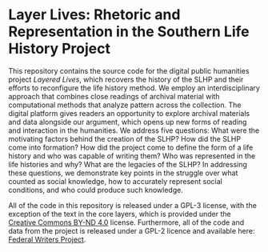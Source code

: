 # Layer Lives: Rhetoric and Representation in the Southern Life History Project

This repository contains
the source code for the digital public humanities project
*Layered Lives*, which
 recovers the history
            of the SLHP and their efforts to reconfigure the life history method. We
            employ an interdisciplinary approach that combines close readings of
            archival material with computational methods that analyze pattern across
            the collection. The digital platform gives readers an opportunity to
            explore archival materials and data alongside our argument, which opens
            up new forms of reading and interaction in the humanities. We address
            five questions: What were the motivating factors behind the creation of
            the SLHP? How did the SLHP come into formation? How did the project come
            to define the form of a life history and who was capable of writing
            them? Who was represented in the life histories and why? What are the
            legacies of the SLHP? In addressing these questions, we demonstrate key
            points in the struggle over what counted as social knowledge, how to
            accurately represent social conditions, and who could produce such
            knowledge.

All of the code in this repository is released under a GPL-3 license, with the exception of the text
in the core layers, which is provided under
the [Creative Commons BY-ND 4.0](https://creativecommons.org/licenses/by-nd/4.0/) license. Furthermore,
all of the code and data from the project is released under a GPL-2 licence and available here:
[Federal Writers Project](https://doi.org/10.5281/zenodo.3865765).
